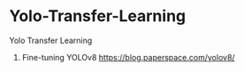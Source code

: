 # Yolo-Transfer-Learning
Yolo Transfer Learning
1. Fine-tuning YOLOv8
https://blog.paperspace.com/yolov8/
